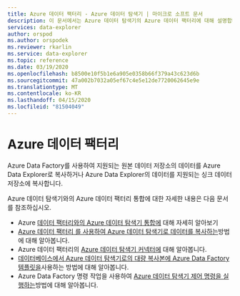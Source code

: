 ```yaml
---
title: Azure 데이터 팩터리 - Azure 데이터 탐색기 | 마이크로 소프트 문서
description: 이 문서에서는 Azure 데이터 탐색기의 Azure 데이터 팩터리에 대해 설명합니다.
services: data-explorer
author: orspod
ms.author: orspodek
ms.reviewer: rkarlin
ms.service: data-explorer
ms.topic: reference
ms.date: 03/19/2020
ms.openlocfilehash: b8500e10f5b1e6a905e0358b66f379a43c623d6b
ms.sourcegitcommit: 47a002b7032a05ef67c4e5e12de7720062645e9e
ms.translationtype: MT
ms.contentlocale: ko-KR
ms.lasthandoff: 04/15/2020
ms.locfileid: "81504049"
---
```

# <a name="azure-data-factory"></a>Azure 데이터 팩터리

Azure Data Factory를 사용하여 지원되는 원본 데이터 저장소의 데이터를 Azure Data Explorer로 복사하거나 Azure Data Explorer의 데이터를 지원되는 싱크 데이터 저장소에 복사합니다.

Azure 데이터 탐색기와의 Azure 데이터 팩터리 통합에 대한 자세한 내용은 다음 문서를 참조하십시오.

* Azure [데이터 팩터리와의 Azure 데이터 탐색기 통합에](https://docs.microsoft.com/azure/data-explorer/data-factory-integration) 대해 자세히 알아보기 
* [Azure 데이터 팩터리 를 사용하여 Azure 데이터 탐색기로 데이터를 복사하는](https://docs.microsoft.com/azure/data-explorer/data-factory-load-data)방법에 대해 알아봅니다.
* Azure 데이터 팩터리의 [Azure 데이터 탐색기 커넥터에](https://docs.microsoft.com/azure/data-factory/connector-azure-data-explorer) 대해 알아봅니다.
* [데이터베이스에서 Azure 데이터 탐색기로의 대량 복사본에 Azure Data Factory 템플릿을](https://docs.microsoft.com/azure/data-explorer/data-factory-template)사용하는 방법에 대해 알아봅니다.
* Azure Data Factory 명령 작업을 사용하여 [Azure 데이터 탐색기 제어 명령을 실행하는](https://docs.microsoft.com/azure/data-explorer/data-factory-command-activity)방법에 대해 알아봅니다.
 